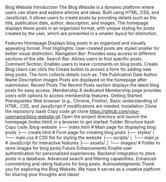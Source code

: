 Blog Website
Introduction
The Blog Website is a dynamic platform where users can share and explore articles and ideas. Built using HTML, CSS, and JavaScript, it allows users to create posts by providing details such as the title, publication date, author, description, and images. The homepage displays these posts in an organized format, with unique styling for posts created by the user, which are presented in a smaller layout for distinction.

Features
Homepage
Displays blog posts in an organized and visually appealing format.
Post Highlights: User-created posts are styled smaller for better visual distinction.
Navigation Bar: Provides easy access to different sections of the site.
Search Bar: Allows users to find specific posts.
Comment Section: Enables users to leave comments on blog posts.
Create Blog
Users can click the Create button to access a form for adding new blog posts.
The form collects details such as:
Title
Publication Date
Author Name
Description
Images
Posts are displayed on the homepage after submission.
Recent Posts
The Recent Posts section displays the latest blog posts for easy access.
Membership
A dedicated Membership page provides users with options to access membership features.
Getting Started
Prerequisites
Web browser (e.g., Chrome, Firefox).
Basic understanding of HTML, CSS, and JavaScript if modifications are needed.
Installation
Clone the repository:
bash
Copy code
git clone https://github.com/your-username/blog-website.git
Open the project directory and launch the homepage (index.html) in a browser to get started.
Folder Structure
bash
Copy code
/blog-website
├── index.html            # Main page for displaying blog posts
├── create.html           # Form page for creating blog posts
├── styles/
│   └── main.css          # CSS file for styling the website
├── scripts/
│   └── main.js           # JavaScript for interactive features
├── assets/
│   └── images/           # Folder to store images for blog posts
Future Enhancements
Enable user authentication for personalized experiences.
Backend integration to store posts in a database.
Advanced search and filtering capabilities.
Enhanced commenting and rating features for blog posts.
Acknowledgments
Thank you for exploring the Blog Website. We hope it serves as a creative platform for sharing your thoughts and ideas!

